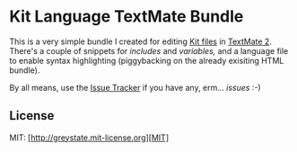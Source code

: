# Kit Language TextMate Bundle

This is a very simple bundle I created for editing [Kit files][KIT] in
[TextMate 2][TM2]. There's a couple of snippets for *includes* and *variables,*
and a language file to enable syntax highlighting (piggybacking on the already
exisiting HTML bundle).

By all means, use the [Issue Tracker][ISSUES] if you have any, erm... *issues* :-)

## License
MIT: [http://greystate.mit-license.org][MIT]

[TM2]: http://macromates.com/
[KIT]: http://incident57.com/codekit/help.html#kit
[ISSUES]: issues/
[MIT]: http://greystate.mit-license.org
